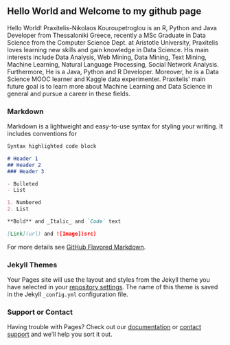 ## Hello World and Welcome to my github page

Hello World! Praxitelis-Nikolaos Kouroupetroglou is an R, Python and Java Developer from Thessaloniki Greece, recently a MSc Graduate in Data Science from the Computer Science Dept. at Aristotle University, Praxitelis loves learning new skills and gain knowledge in Data Science. His main interests include Data Analysis, Web Mining, Data Mining, Text Mining, Machine Learning, Natural Language Processing, Social Network Analysis. Furthermore, He is a Java, Python and R Developer. Moreover, he is a Data Science MOOC learner and Kaggle data experimenter. Praxitelis' main future goal is to learn more about Machine Learning and Data Science in general and pursue a career in these fields.

### Markdown

Markdown is a lightweight and easy-to-use syntax for styling your writing. It includes conventions for

```markdown
Syntax highlighted code block

# Header 1
## Header 2
### Header 3

- Bulleted
- List

1. Numbered
2. List

**Bold** and _Italic_ and `Code` text

[Link](url) and ![Image](src)
```

For more details see [GitHub Flavored Markdown](https://guides.github.com/features/mastering-markdown/).

### Jekyll Themes

Your Pages site will use the layout and styles from the Jekyll theme you have selected in your [repository settings](https://github.com/praxitelisk/praxitelisk.github.io/settings). The name of this theme is saved in the Jekyll `_config.yml` configuration file.

### Support or Contact

Having trouble with Pages? Check out our [documentation](https://help.github.com/categories/github-pages-basics/) or [contact support](https://github.com/contact) and we’ll help you sort it out.
